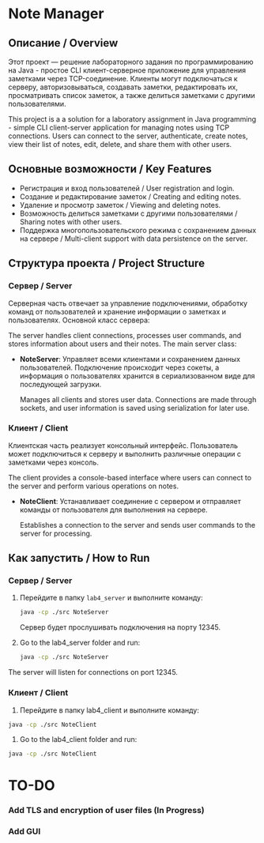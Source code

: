 # Note Manager

## Описание / Overview

Этот проект — решение лабораторного задания по программированию на Java - простое CLI клиент-серверное приложение для управления заметками через TCP-соединение. Клиенты могут подключаться к серверу, авторизовываться, создавать заметки, редактировать их, просматривать список заметок, а также делиться заметками с другими пользователями.

This project is a a solution for a laboratory assignment in Java programming - simple CLI client-server application for managing notes using TCP connections. Users can connect to the server, authenticate, create notes, view their list of notes, edit, delete, and share them with other users. 

## Основные возможности / Key Features

- Регистрация и вход пользователей / User registration and login.
- Создание и редактирование заметок / Creating and editing notes.
- Удаление и просмотр заметок / Viewing and deleting notes.
- Возможность делиться заметками с другими пользователями / Sharing notes with other users.
- Поддержка многопользовательского режима с сохранением данных на сервере / Multi-client support with data persistence on the server.

## Структура проекта / Project Structure

### Сервер / Server

Серверная часть отвечает за управление подключениями, обработку команд от пользователей и хранение информации о заметках и пользователях. Основной класс сервера:

The server handles client connections, processes user commands, and stores information about users and their notes. The main server class:

- **NoteServer**: Управляет всеми клиентами и сохранением данных пользователей. Подключение происходит через сокеты, а информация о пользователях хранится в сериализованном виде для последующей загрузки.

  Manages all clients and stores user data. Connections are made through sockets, and user information is saved using serialization for later use.

### Клиент / Client

Клиентская часть реализует консольный интерфейс. Пользователь может подключиться к серверу и выполнить различные операции с заметками через консоль.

The client provides a console-based interface where users can connect to the server and perform various operations on notes.

- **NoteClient**: Устанавливает соединение с сервером и отправляет команды от пользователя для выполнения на сервере.

  Establishes a connection to the server and sends user commands to the server for processing.

## Как запустить / How to Run

### Сервер / Server

1. Перейдите в папку `lab4_server` и выполните команду:
   ```bash
   java -cp ./src NoteServer
   ```
   Сервер будет прослушивать подключения на порту 12345.

1. Go to the lab4_server folder and run:
    ```bash
    java -cp ./src NoteServer
    ```
  The server will listen for connections on port 12345.

### Клиент / Client

1. Перейдите в папку lab4_client и выполните команду:

  ```bash
  java -cp ./src NoteClient
  ```
1. Go to the lab4_client folder and run:

  ```bash
  java -cp ./src NoteClient
  ```



# TO-DO
  ### Add TLS and encryption of user files (In Progress)
  ### Add GUI 

